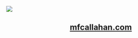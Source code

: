 ![](https://mfcallahan.com/img/logo_banner_2.png)

<h2 align="center">
  <a href="https://mfcallahan.com/">mfcallahan.com</a>
</h2>
